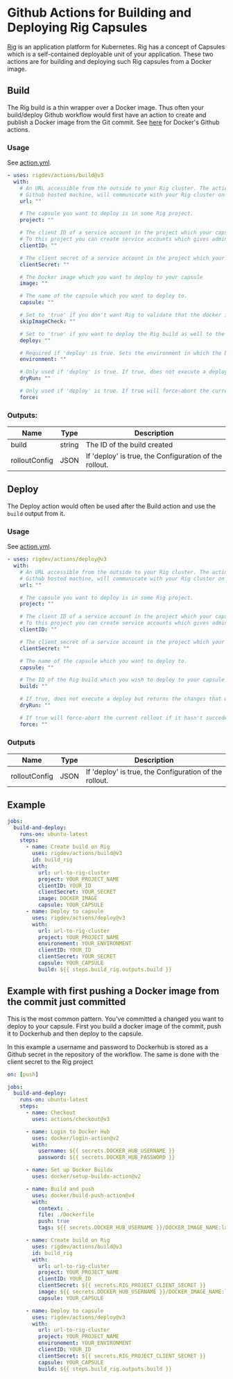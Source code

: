 # Github Actions for Building and Deploying Rig Capsules

[Rig](https://docs.rig.dev) is an application platform for Kubernetes. Rig has a concept of Capsules which is a self-contained deployable unit of your application.
These two actions are for building and deploying such Rig capsules from a Docker image.

## Build

The Rig build is a thin wrapper over a Docker image. Thus often your build/deploy Github workflow would first have an action to create and publish a Docker image from the Git commit. See [here](https://docs.docker.com/build/ci/github-actions) for Docker's Github actions.

### Usage

See [action.yml](https://github.com/rigdev/actions/blob/main/build/action.yml).

```yaml
- uses: rigdev/actions/build@v3
  with:
    # An URL accessible from the outside to your Rig cluster. The action, which runs in a
    # Github hosted machine, will communicate with your Rig cluster on this URL.
    url: ""

    # The capsule you want to deploy is in some Rig project.
    project: ""

    # The client ID of a service account in the project which your capsule resides in.
    # To this project you can create service accounts which gives admin rights over the project.
    clientID: ""

    # The client secret of a service account in the project which your capsule resides in.
    clientSecret: ""

    # The Docker image which you want to deploy to your capsule
    image: ""

    # The name of the capsule which you want to deploy to.
    capsule: ""

    # Set to 'true' if you don't want Rig to validate that the docker image exists.
    skipImageCheck: ""

    # Set to 'true' if you want to deploy the Rig build as well to the capsule
    deploy: ""

    # Required if 'deploy' is true. Sets the environment in which the build will be deployed
    environment: ""

    # Only used if 'deploy' is true. If true, does not execute a deploy but returns the changes that would be made
    dryRun: ""

    # Only used if 'deploy' is true. If true will force-abort the current rollout if it hasn't succeded yet
    force:
```

### Outputs:
| Name          | Type   | Description                                            |
|---------------|--------|--------------------------------------------------------|
| build         | string | The ID of the build created                            |
| rolloutConfig | JSON   | If 'deploy' is true, the Configuration of the rollout. |

## Deploy

The Deploy action would often be used after the Build action and use the `build` output from it.

### Usage

See [action.yml](https://github.com/rigdev/actions/blob/main/deploy/action.yml).

```yaml
- uses: rigdev/actions/deploy@v3
  with:
    # An URL accessible from the outside to your Rig cluster. The action, which runs in a
    # Github hosted machine, will communicate with your Rig cluster on this URL.
    url: ""

    # The capsule you want to deploy is in some Rig project.
    project: ""

    # The client ID of a service account in the project which your capsule resides in.
    # To this project you can create service accounts which gives admin rights over the project.
    clientID: ""

    # The client secret of a service account in the project which your capsule resides in.
    clientSecret: ""

    # The name of the capsule which you want to deploy to.
    capsule: ""

    # The ID of the Rig build which you wish to deploy to your capsule
    build: ""

    # If true, does not execute a deploy but returns the changes that would be made
    dryRun: ""

    # If true will force-abort the current rollout if it hasn't succeded yet
    force: ""
```

### Outputs
| Name          | Type   | Description                                            |
|---------------|--------|--------------------------------------------------------|
| rolloutConfig | JSON   | If 'deploy' is true, the Configuration of the rollout. |

## Example

```yaml
jobs:
  build-and-deploy:
    runs-on: ubuntu-latest
    steps:
      - name: Create build on Rig
        uses: rigdev/actions/build@v3
        id: build_rig
        with:
          url: url-to-rig-cluster
          project: YOUR_PROJECT_NAME
          clientID: YOUR_ID
          clientSecret: YOUR_SECRET
          image: DOCKER_IMAGE
          capsule: YOUR_CAPSULE
      - name: Deploy to capsule
        uses: rigdev/actions/deploy@v3
        with:
          url: url-to-rig-cluster
          project: YOUR_PROJECT_NAME
          environement: YOUR_ENVIRONMENT
          clientID: YOUR_ID
          clientSecret: YOUR_SECRET
          capsule: YOUR_CAPSULE
          build: ${{ steps.build_rig.outputs.build }}
```

## Example with first pushing a Docker image from the commit just committed

This is the most common pattern. You've committed a changed you want to deploy to your capsule. First you build a docker image of the commit, push it to Dockerhub and then deploy to the capsule.

In this example a username and password to Dockerhub is stored as a Github secret in the repository of the workflow. The same is done with the client secret to the Rig project

```yaml
on: [push]

jobs:
  build-and-deploy:
    runs-on: ubuntu-latest
    steps:
      - name: Checkout
        uses: actions/checkout@v3

      - name: Login to Docker Hub
        uses: docker/login-action@v2
        with:
          username: ${{ secrets.DOCKER_HUB_USERNAME }}
          password: ${{ secrets.DOCKER_HUB_PASSWORD }}

      - name: Set up Docker Buildx
        uses: docker/setup-buildx-action@v2

      - name: Build and push
        uses: docker/build-push-action@v4
        with:
          context: .
          file: ./Dockerfile
          push: true
          tags: ${{ secrets.DOCKER_HUB_USERNAME }}/DOCKER_IMAGE_NAME:latest

      - name: Create build on Rig
        uses: rigdev/actions/build@v3
        id: build_rig
        with:
          url: url-to-rig-cluster
          project: YOUR_PROJECT_NAME
          clientID: YOUR_ID
          clientSecret: ${{ secrets.RIG_PROJECT_CLIENT_SECRET }}
          image: ${{ secrets.DOCKER_HUB_USERNAME }}/DOCKER_IMAGE_NAME:latest
          capsule: YOUR_CAPSULE

      - name: Deploy to capsule
        uses: rigdev/actions/deploy@v3
        with:
          url: url-to-rig-cluster
          project: YOUR_PROJECT_NAME
          environement: YOUR_ENVIRONMENT
          clientID: YOUR_ID
          clientSecret: ${{ secrets.RIG_PROJECT_CLIENT_SECRET }}
          capsule: YOUR_CAPSULE
          build: ${{ steps.build_rig.outputs.build }}
```
